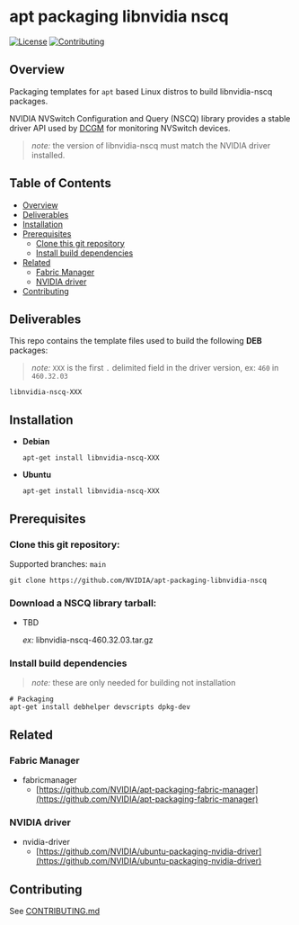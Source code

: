 # apt packaging libnvidia nscq

[![License](https://img.shields.io/badge/license-MIT-green.svg)](https://opensource.org/licenses/MIT-license)
[![Contributing](https://img.shields.io/badge/Contributing-Developer%20Certificate%20of%20Origin-violet)](https://developercertificate.org)

## Overview

Packaging templates for `apt` based Linux distros to build libnvidia-nscq packages.

NVIDIA NVSwitch Configuration and Query (NSCQ) library provides a stable driver API used by [DCGM](https://github.com/NVIDIA/DCGM) for monitoring NVSwitch devices.

> _note:_ the version of libnvidia-nscq must match the NVIDIA driver installed.

## Table of Contents

- [Overview](#Overview)
- [Deliverables](#Deliverables)
- [Installation](#Installation)
- [Prerequisites](#Prerequisites)
  * [Clone this git repository](#Clone-this-git-repository)
  * [Install build dependencies](#Install-build-dependencies)
- [Related](#Related)
  * [Fabric Manager](#Fabric-Manager)
  * [NVIDIA driver](#NVIDIA-driver)
- [Contributing](#Contributing)


## Deliverables

This repo contains the template files used to build the following **DEB** packages:


> _note:_ `XXX` is the first `.` delimited field in the driver version, ex: `460` in `460.32.03`

```shell
libnvidia-nscq-XXX
```


## Installation

* **Debian**

  ```shell
  apt-get install libnvidia-nscq-XXX
  ```

* **Ubuntu**

  ```shell
  apt-get install libnvidia-nscq-XXX
  ```


## Prerequisites

### Clone this git repository:

Supported branches: `main`

```shell
git clone https://github.com/NVIDIA/apt-packaging-libnvidia-nscq
```

### Download a NSCQ library tarball:

* TBD

  *ex:* libnvidia-nscq-460.32.03.tar.gz

### Install build dependencies
> *note:* these are only needed for building not installation

```shell
# Packaging
apt-get install debhelper devscripts dpkg-dev
```

## Related

### Fabric Manager

- fabricmanager
  * [https://github.com/NVIDIA/apt-packaging-fabric-manager](https://github.com/NVIDIA/apt-packaging-fabric-manager)

### NVIDIA driver

- nvidia-driver
  * [https://github.com/NVIDIA/ubuntu-packaging-nvidia-driver](https://github.com/NVIDIA/ubuntu-packaging-nvidia-driver)


## Contributing

See [CONTRIBUTING.md](CONTRIBUTING.md)
